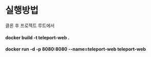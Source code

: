 # 실행방법

클론 후 프로젝트 루트에서

#### docker build -t teleport-web .
#### docker run -d -p 8080:8080 --name=teleport-web teleport-web
